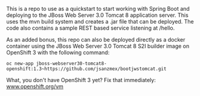 This is a repo to use as a quickstart to start working with Spring Boot and deploying to the JBoss Web Server 3.0 Tomcat 8 application server.  This uses the mvn build system and creates a .jar file that can be deployed.  The code also contains a sample REST based service listening at /hello.

As an added bonus, this repo can also be deployed directly as a docker container using the JBoss Web Server 3.0 Tomcat 8 S2I builder image on OpenShift 3 with the following command:

	oc new-app jboss-webserver30-tomcat8-openshift:1.3~https://github.com/jsanzmex/bootjwstomcat.git


What, you don't have OpenShift 3 yet? Fix that immediately: www.openshift.org/vm

